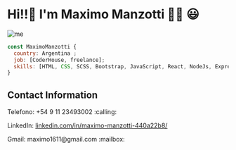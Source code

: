 # Hi!!:wave: I'm Maximo Manzotti 👋🏻 😃

![me](https://user-images.githubusercontent.com/64936675/155836649-58c8062a-0398-4545-9f23-245be5b3cf17.jpeg)

```js
const MaximoManzotti { 
  country: Argentina ; 
  job: [CoderHouse, freelance];
  skills: [HTML, CSS, SCSS, Bootstrap, JavaScript, React, NodeJs, Express, SQL, Sequelize, MongoDB, Redis];
}
```

## Contact Information 
<p>Telefono: +54 9 11 23493002 :calling:</p>
<p>LinkedIn: <a href='https://www.linkedin.com/in/maximo-manzotti-440a22b8/'> linkedin.com/in/maximo-manzotti-440a22b8/ </a></p>
<p>Gmail: maximo1611@gmail.com :mailbox:</p> 

